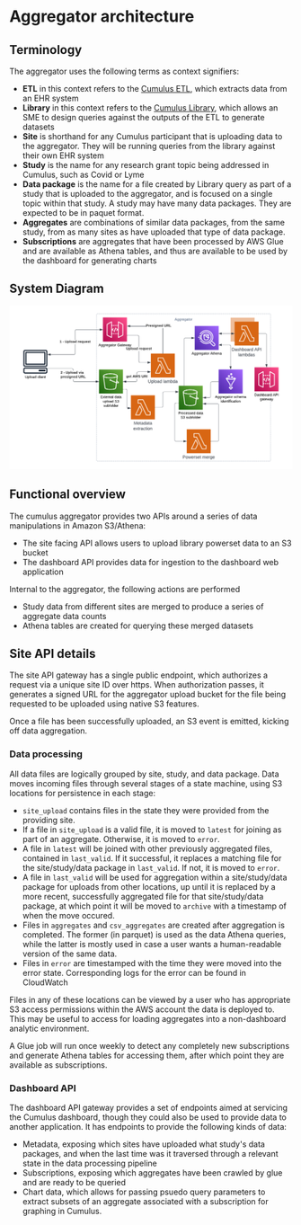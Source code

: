 # Aggregator architecture

## Terminology

The aggregator uses the following terms as context signifiers:

- **ETL** in this context refers to the [Cumulus ETL](https://github.com/smart-on-fhir/cumulus-etl), which extracts data from an EHR system
- **Library** in this context refers to the [Cumulus Library](https://github.com/smart-on-fhir/library), which allows an SME to design queries against the outputs of the ETL to generate datasets
- **Site** is shorthand for any Cumulus participant that is uploading data to the aggregator. They will be running queries from the library against their own EHR system
- **Study** is the name for any research grant topic being addressed in Cumulus, such as Covid or Lyme
- **Data package** is the name for a file created by Library query as part of a study that is uploaded to the aggregator, and is focused on a single topic within that study. A study may have many data packages. They are expected to be in paquet format.
- **Aggregates** are combinations of similar data packages, from the same study, from as many sites as have uploaded that type of data package. 
- **Subscriptions** are aggregates that have been processed by AWS Glue and are available as Athena tables, and thus are available to be used by the dashboard for generating charts

## System Diagram
![Technical diagram of the aggregator's deployment artifacts](./architecture.png)

## Functional overview

The cumulus aggregator provides two APIs around a series of data manipulations in Amazon S3/Athena:
- The site facing API allows users to upload library powerset data to an S3 bucket
- The dashboard API provides data for ingestion to the dashboard web application

Internal to the aggregator, the following actions are performed
- Study data from different sites are merged to produce a series of aggregate data counts
- Athena tables are created for querying these merged datasets

## Site API details

The site API gateway has a single public endpoint, which authorizes a request via a unique site ID over https. When authorization passes, it generates a signed URL for the aggregator upload bucket for the file being requested to be uploaded using native S3 features.

Once a file has been successfully uploaded, an S3 event is emitted, kicking off data aggregation.

### Data processing

All data files are logically grouped by site, study, and data package. Data moves incoming files through several stages of a state machine, using S3 locations for persistence in each stage:

- `site_upload` contains files in the state they were provided from the providing site.
- If a file in `site_upload` is a valid file, it is moved to `latest` for joining as part of an aggregate. Otherwise, it is moved to `error`.
- A file in `latest` will be joined with other previously aggregated files, contained in `last_valid`. If it successful, it replaces a matching file for the site/study/data package in `last_valid`. If not, it is moved to `error`.
- A file in `last_valid` will be used for aggregation within a site/study/data package for uploads from other locations, up until it is replaced by a more recent, successfully aggregated file for that site/study/data package, at which point it will be moved to `archive` with a timestamp of when the move occured.
- Files in `aggregates` and `csv_aggregates` are created after aggregation is completed. The former (in parquet) is used as the data Athena queries, while the latter is mostly used in case a user wants a human-readable version of the same data.
- Files in `error` are timestamped with the time they were moved into the error state. Corresponding logs for the error can be found in CloudWatch

Files in any of these locations can be viewed by a user who has appropriate S3 access permissions within the AWS account the data is deployed to. This may be useful to access for loading aggregates into a non-dashboard analytic environment.

A Glue job will run once weekly to detect any completely new subscriptions and generate Athena tables for accessing them, after which point they are available as subscriptions.

### Dashboard API

The dashboard API gateway provides a set of endpoints aimed at servicing the Cumulus dashboard, though they could also be used to provide data to another application. It has endpoints to provide the following kinds of data:

- Metadata, exposing which sites have uploaded what study's data packages, and when the last time was it traversed through a relevant state in the data processing pipeline
- Subscriptions, exposing which aggregates have been crawled by glue and are ready to be queried
- Chart data, which allows for passing psuedo query parameters to extract subsets of an aggregate associated with a subscription for graphing in Cumulus.